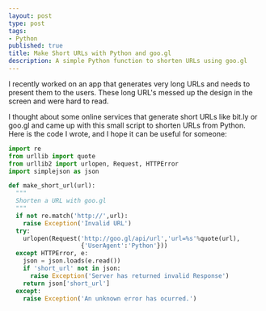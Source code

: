 ```yaml
---
layout: post
type: post
tags:
- Python
published: true
title: Make Short URLs with Python and goo.gl
description: A simple Python function to shorten URLs using goo.gl
---
```


I recently worked on an app that generates very long URLs and needs to present them to the users. These long URL's messed up the design in the screen and were hard to read.

I thought about some online services that generate short URLs like bit.ly or goo.gl and came up with this small script to shorten URLs from Python. Here is the code I wrote, and I hope it can be useful for someone:


```python
import re
from urllib import quote
from urllib2 import urlopen, Request, HTTPError
import simplejson as json

def make_short_url(url):
  """
  Shorten a URL with goo.gl
  """
  if not re.match('http://',url):
    raise Exception('Invalid URL')
  try:
    urlopen(Request('http://goo.gl/api/url','url=%s'%quote(url),
    				{'UserAgent':'Python'}))
  except HTTPError, e:
    json = json.loads(e.read())
    if 'short_url' not in json:
      raise Exception('Server has returned invalid Response')
    return json['short_url']
  except:
    raise Exception('An unknown error has ocurred.')
```
